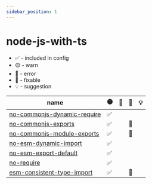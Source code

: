 ```yaml
---
sidebar_position: 1
---
```


# node-js-with-ts

- ✅ - included in config
- 🟡 - warn
- 🔴 - error
- 🔧 - fixable
- 💡 - suggestion

| name                                                                   | 🟡  | 🔴  | 🔧  | 💡  |
| ---------------------------------------------------------------------- | --- | --- | --- | --- |
| [no-commonjs-dynamic-require](../rules/no-commonjs-dynamic-require.md) | ✅  |     |     |     |
| [no-commonjs-exports](../rules/no-commonjs-exports.md)                 | ✅  |     | 🔧  |     |
| [no-commonjs-module-exports](../rules/no-commonjs-module-exports.md)   | ✅  |     | 🔧  |     |
| [no-esm-dynamic-import](../rules/no-esm-dynamic-import.md)             | ✅  |     |     |     |
| [no-esm-export-default](../rules/no-esm-export-default.md)             | ✅  |     |     |     |
| [no-require](../rules/no-require.md)                                   | ✅  |     |     |     |
| [esm-consistent-type-import](../rules/esm-consistent-type-import.md)   | ✅  |     | 🔧  |     |
